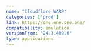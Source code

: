 ```yaml
---
name: "Cloudflare WARP"
categories: ['prod']
link: https://one.one.one.one/
compatibility: emulation
versionFrom: "24.3.409.0"
type: applications
---
```


